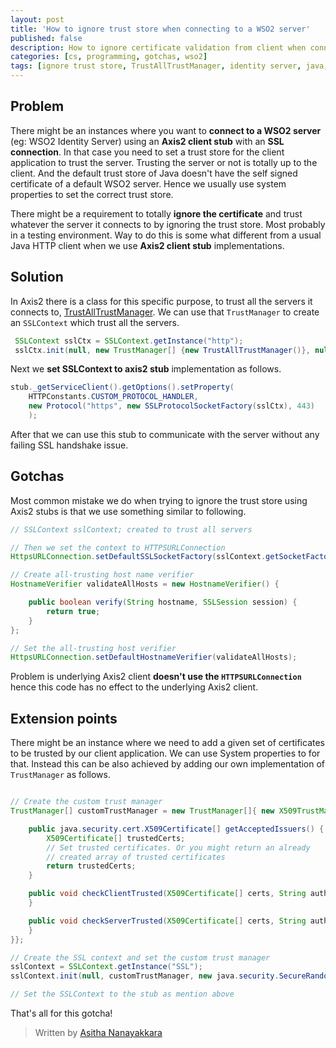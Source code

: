 ```yaml
---
layout: post
title: 'How to ignore trust store when connecting to a WSO2 server'
published: false
description: How to ignore certificate validation from client when connecting to WSO2 server via SSL using Axis2 client stub
categories: [cs, programming, gotchas, wso2]
tags: [ignore trust store, TrustAllTrustManager, identity server, java, axis2, WSO2, IS,]
---
```


## Problem
There might be an instances where you want to **connect to a WSO2 server** (eg: WSO2 Identity Server) using an **Axis2 client stub** with an **SSL connection**. In that case you need to set a trust store for the client application to trust the server. Trusting the server or not is totally up to the client. And the default trust store of Java doesn't have the self signed certificate of a default WSO2 server. Hence we usually use system properties to set the correct trust store.

There might be a requirement to totally **ignore the certificate** and trust whatever the server it connects to by ignoring the trust store. Most probably in a testing environment. Way to do this is some what different from a usual Java HTTP client when we use **Axis2 client stub** implementations.

## Solution
In Axis2 there is a class for this specific purpose, to trust all the servers it connects to, [TrustAllTrustManager](http://axis.apache.org/axis2/java/core/api/org/apache/axis2/java/security/TrustAllTrustManager.html). We can use that `TrustManager` to create an `SSLContext` which trust all the servers.

```java
 SSLContext sslCtx = SSLContext.getInstance("http");
 sslCtx.init(null, new TrustManager[] {new TrustAllTrustManager()}, null);
```

Next we **set SSLContext to axis2 stub** implementation as follows.

```java
stub._getServiceClient().getOptions().setProperty(
	HTTPConstants.CUSTOM_PROTOCOL_HANDLER,
	new Protocol("https", new SSLProtocolSocketFactory(sslCtx), 443)
	);

```

After that we can use this stub to communicate with the server without any failing SSL handshake issue.

## Gotchas
Most common mistake we do when trying to ignore the trust store using Axis2 stubs is that we use something similar to following.

```java
// SSLContext sslContext; created to trust all servers

// Then we set the context to HTTPSURLConnection
HttpsURLConnection.setDefaultSSLSocketFactory(sslContext.getSocketFactory());

// Create all-trusting host name verifier
HostnameVerifier validateAllHosts = new HostnameVerifier() {

	public boolean verify(String hostname, SSLSession session) {
		return true;
	}
};

// Set the all-trusting host verifier
HttpsURLConnection.setDefaultHostnameVerifier(validateAllHosts);
```

Problem is underlying Axis2 client **doesn't use the `HTTPSURLConnection`** hence this code has no effect to the underlying Axis2 client.  

## Extension points

There might be an instance where we need to add a given set of certificates to be trusted by our client application. We can use System properties to for that. Instead this can be also achieved by adding our own implementation of `TrustManager` as follows.

```java

// Create the custom trust manager
TrustManager[] customTrustManager = new TrustManager[]{ new X509TrustManager() {

	public java.security.cert.X509Certificate[] getAcceptedIssuers() {
		X509Certificate[] trustedCerts;
		// Set trusted certificates. Or you might return an already
		// created array of trusted certificates
		return trustedCerts;
	}

	public void checkClientTrusted(X509Certificate[] certs, String authType) {
	}

	public void checkServerTrusted(X509Certificate[] certs, String authType) {
	}
}};

// Create the SSL context and set the custom trust manager  
sslContext = SSLContext.getInstance("SSL");
sslContext.init(null, customTrustManager, new java.security.SecureRandom());

// Set the SSLContext to the stub as mention above
```

That's all for this gotcha!


> Written by [Asitha Nanayakkara](https://asitha.github.io/about)
